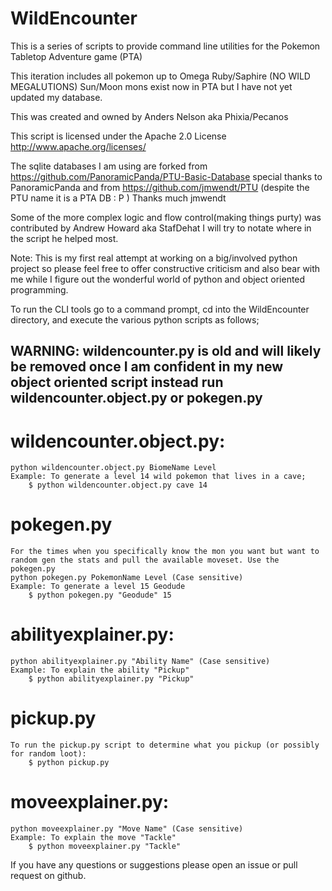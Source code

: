 # WildEncounter
This is a series of scripts to provide command line utilities for the Pokemon Tabletop Adventure game (PTA)

This iteration includes all pokemon up to Omega Ruby/Saphire (NO WILD MEGALUTIONS) Sun/Moon mons exist now in PTA but I have not yet updated my database. 

This was created and owned by Anders Nelson aka Phixia/Pecanos

This script is licensed under the Apache 2.0 License http://www.apache.org/licenses/

The sqlite databases I am using are forked from https://github.com/PanoramicPanda/PTU-Basic-Database special thanks to PanoramicPanda and from https://github.com/jmwendt/PTU (despite the PTU name it is a PTA DB : P ) Thanks much jmwendt

Some of the more complex logic and flow control(making things purty) was contributed by Andrew Howard aka StafDehat I will try to notate where in the script he helped most.

Note: This is my first real attempt at working on a big/involved python project so please feel free to offer constructive criticism and also bear with me while I figure out the wonderful world of python and object oriented programming.

To run the CLI tools go to a command prompt, cd into the WildEncounter directory, and execute the various python scripts as follows;


## WARNING: wildencounter.py is old and will likely be removed once I am confident in my new object oriented script instead run wildencounter.object.py or pokegen.py


# wildencounter.object.py: 
	python wildencounter.object.py BiomeName Level
	Example: To generate a level 14 wild pokemon that lives in a cave;
		$ python wildencounter.object.py cave 14 


# pokegen.py
	For the times when you specifically know the mon you want but want to random gen the stats and pull the available moveset. Use the pokegen.py
	python pokegen.py PokemonName Level (Case sensitive)
	Example: To generate a level 15 Geodude
 		$ python pokegen.py "Geodude" 15

# abilityexplainer.py: 
	python abilityexplainer.py "Ability Name" (Case sensitive)
	Example: To explain the ability "Pickup"
		$ python abilityexplainer.py "Pickup"

# pickup.py
	To run the pickup.py script to determine what you pickup (or possibly for random loot):
		$ python pickup.py

# moveexplainer.py:
	python moveexplainer.py "Move Name" (Case sensitive)
	Example: To explain the move "Tackle"
		$ python moveexplainer.py "Tackle"

If you have any questions or suggestions please open an issue or pull request on github.

